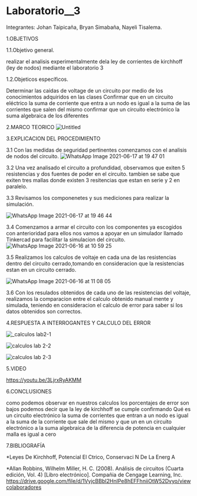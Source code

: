 # Laboratorio__3

Integrantes: Johan Taipicaña, Bryan Simabaña, Nayeli Tisalema. 

1.OBJETIVOS

1.1.Objetivo general.

  realizar el analisis experimentalmente dela  ley de corrientes de kirchhoff (ley de nodos) mediante el laboratorio 3 

1.2.Objeticos específicos.
  
  Determinar las caidas de voltage de un circuito por medio de los conocimientos adquiridos en las clases 
  Confirmar que en un circuito eléctrico la suma de corriente que entra a un nodo es igual a la suma de las corrientes que salen del mismo confirmar que un circuito electrónico la   suma algebraica de los diferentes
  
2.MARCO TEORICO
![Untitled](https://user-images.githubusercontent.com/81887698/122488960-3d99ae00-cfa4-11eb-8e71-89516f457089.jpg)


3.EXPLICACION DEL PROCEDIMIENTO

  3.1 Con las medidas de seguridad pertinentes comenzamos con el analisis de nodos del circuito.
  ![WhatsApp Image 2021-06-17 at 19 47 01](https://user-images.githubusercontent.com/81887698/122489286-eba55800-cfa4-11eb-81d4-5387107f1b24.jpeg)

  3.2 Una vez analisado el circuito a profundidad, observamos que exiten 5 resistencias y dos fuentes de poder en el circuito. tambien se sabe que exiten tres mallas donde existen 3 resitencias que estan en serie y 2 en paralelo.
  
  3.3 Revisamos los componenetes y sus mediciones para realizar la simulación.
  
  ![WhatsApp Image 2021-06-17 at 19 46 44](https://user-images.githubusercontent.com/81887698/122489340-12638e80-cfa5-11eb-846e-a1f872ed9697.jpeg)
  
  3.4 Comenzamos a armar el circuito con los componentes ya escogidos con anterioridad para ellos nos vamos a 
  apoyar en un simulador llamado Tinkercad para facilitar la simulacion del circuito.
  ![WhatsApp Image 2021-06-16 at 10 59 25](https://user-images.githubusercontent.com/81887698/122489465-666e7300-cfa5-11eb-99e7-3600d53a3453.jpeg)
  
  3.5 Realizamos los calculos de voltaje en cada una de las resistencias dentro del circuito cerrado,tomando en consideracion 
  que la resistencias estan en un circuito cerrado.

![WhatsApp Image 2021-06-16 at 11 08 05](https://user-images.githubusercontent.com/81887698/122489532-869e3200-cfa5-11eb-9e56-41baab5ed7a9.jpeg)

  3.6 Con los resulados obtenidos de cada uno de las resistencias del voltaje, realizamos la comparacion entre 
  el calculo obtenido manual mente y simulada, teniendo en consideracion el calculo de error para saber si los datos obtenidos son correctos.



4.RESPUESTA A INTERROGANTES Y CALCULO DEL ERROR

![_calculos lab2-1](https://user-images.githubusercontent.com/85320165/122497955-e7346b80-cfb3-11eb-94e6-4bdb78b4d35f.png)

![calculos lab 2-2](https://user-images.githubusercontent.com/85320165/122562575-d82bd880-d008-11eb-8eab-07872998aea8.png)

![calculos lab 2-3](https://user-images.githubusercontent.com/85320165/122562594-dcf08c80-d008-11eb-8ef3-42be8ca9af49.png)


5.VIDEO

https://youtu.be/3LjrxRyAKMM

6.CONCLUSIONES

como podemos observar en nuestros calculos los porcentajes de error son bajos podemos decir que la ley de kirchhoff se cumple confirmando Qué es un circuito electrónico la suma de corrientes que entran a un nodo es igual a la suma de la corriente que sale del mismo y que un en un circuito electrónico a la suma algebraica de la diferencia de potencia en cualquier malla es igual a cero

7.BIBLIOGRAFÍA

*Leyes De Kirchhoff, Potencial El Ctrico, Conservaci N De La Energ A

*Allan Robbins, Wilhelm Miller, H. C. (2008). Análisis de circuitos (Cuarta edición, Vol. 4) [Libro electrónico]. Compañia de Cengage Learning, Inc. https://drive.google.com/file/d/1VyjcBBbI2HnIPe8hEFFhniiOtW52Dvyo/viewcolaboradores
